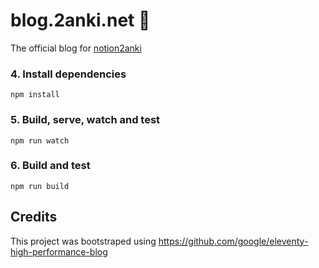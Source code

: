 # blog.2anki.net 💫

The official blog for [notion2anki](https://2anki.net)

### 4. Install dependencies

```
npm install
```

### 5. Build, serve, watch and test
```
npm run watch
```

### 6. Build and test
```
npm run build
```

## Credits

This project was bootstraped using https://github.com/google/eleventy-high-performance-blog